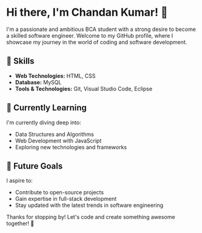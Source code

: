# Hi there, I'm Chandan Kumar! 👋

I'm a passionate and ambitious BCA student with a strong desire to become a skilled software engineer. Welcome to my GitHub profile, where I showcase my journey in the world of coding and software development.

## 🔧 Skills


- **Web Technologies:** HTML, CSS
- **Database:** MySQL
- **Tools & Technologies:** Git, Visual Studio Code, Eclipse

## 🌱 Currently Learning

I'm currently diving deep into:

- Data Structures and Algorithms
- Web Development with JavaScript
- Exploring new technologies and frameworks

## 🚀 Future Goals

I aspire to:

- Contribute to open-source projects
- Gain expertise in full-stack development
- Stay updated with the latest trends in software engineering




Thanks for stopping by! Let's code and create something awesome together! 🚀
